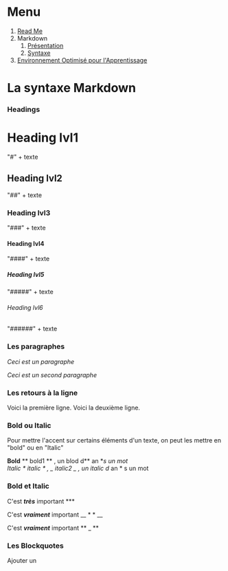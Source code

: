 # Menu
1. [Read Me](https://github.com/kevin-labtani/exercice-markdown)
1. Markdown
    1. [Présentation](https://github.com/kevin-labtani/exercice-markdown/blob/master/Markdown.md)
    1. [Syntaxe](https://github.com/kevin-labtani/exercice-markdown/blob/master/Markdown-Syntaxe.md)
1. [Environnement Optimisé pour l'Apprentissage](https://github.com/kevin-labtani/exercice-markdown/blob/master/EOA.md)


# La syntaxe Markdown


### Headings

# Heading lvl1 
"#" + texte

## Heading lvl2
"##" + texte

### Heading lvl3
"###" + texte

#### Heading lvl4
"####" + texte

##### Heading lvl5
"#####" + texte

###### Heading lvl6
"######" + texte


### Les paragraphes

*Ceci est un paragraphe*

*Ceci est un second paragraphe*


### Les retours à la ligne

Voici la première ligne.
Voici la deuxième ligne.


### Bold ou Italic

Pour mettre l'accent sur certains éléments d'un texte, on peut les mettre en "bold" ou en "Italic"

**Bold**   ** bold1 ** , un blod d** an **s un mot  
*Italic*   * italic * , _ italic2 _ , un italic d* an * s un mot


### Bold et Italic

C'est ***très*** important  ***

C'est __*vraiment*__ important    __ * * __

C'est **_vraiment_** important   ** _ **


### Les Blockquotes

Ajouter un